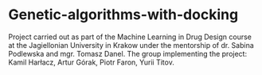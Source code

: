# Genetic-algorithms-with-docking
Project carried out as part of the Machine Learning in Drug Design course at the Jagiellonian University in Krakow under the mentorship of dr. Sabina Podlewska and mgr. Tomasz Danel. The group implementing the project: Kamil Harłacz, Artur Górak, Piotr Faron, Yurii Titov.
